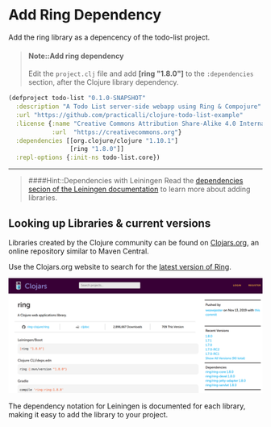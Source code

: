 # Add Ring Dependency

Add the ring library as a depencency of the todo-list project.

> #### Note::Add ring dependency
> Edit the `project.clj` file and add **[ring "1.8.0"]** to the `:dependencies` section, after the Clojure library dependency.
>
```clojure
(defproject todo-list "0.1.0-SNAPSHOT"
  :description "A Todo List server-side webapp using Ring & Compojure"
  :url "https://github.com/practicalli/clojure-todo-list-example"
  :license {:name "Creative Commons Attribution Share-Alike 4.0 International"
            :url  "https://creativecommons.org"}
  :dependencies [[org.clojure/clojure "1.10.1"]
                 [ring "1.8.0"]]
  :repl-options {:init-ns todo-list.core})
```

---

> ####Hint::Dependencies with Leiningen
Read the [dependencies secion of the Leiningen documentation](https://github.com/technomancy/leiningen/blob/stable/doc/TUTORIAL.md#dependencies) to learn more about adding libraries.

## Looking up Libraries & current versions

  Libraries created by the Clojure community can be found on [Clojars.org](https://clojars.org), an online repository similar to Maven Central.

  Use the Clojars.org website to search for the [latest version of Ring](https://clojars.org/search?q=ring).

![Clojars.org ring dependency](/images/clojure-webdev-clojars-ring.png)

  The dependency notation for Leiningen is documented for each library, making it easy to add the library to your project.
